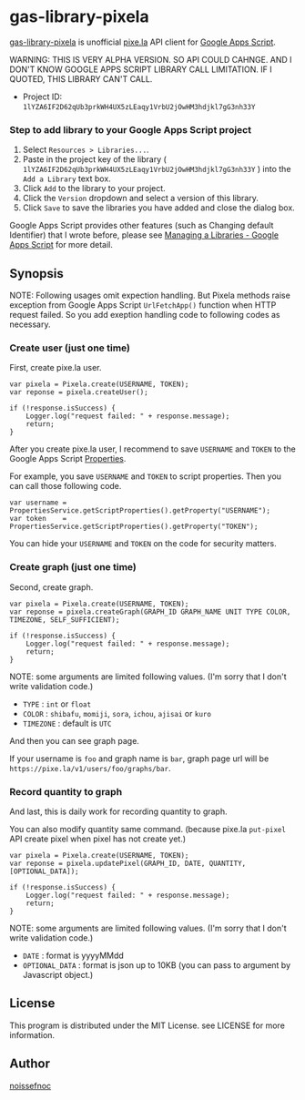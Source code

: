 # gas-library-pixela

[gas-library-pixela](https://github.com/noissefnoc/gas-library-pixela) is unofficial [pixe.la](https://pixe.la) API client for [Google Apps Script](https://developers.google.com/apps-script/).

WARNING: THIS IS VERY ALPHA VERSION. SO API COULD CAHNGE. AND I DON'T KNOW GOOGLE APPS SCRIPT LIBRARY CALL LIMITATION. IF I QUOTED, THIS LIBRARY CAN'T CALL.

* Project ID: `1lYZA6IF2D62qUb3prkWH4UX5zLEaqy1VrbU2jOwHM3hdjkl7gG3nh33Y`


### Step to add library to your Google Apps Script project

1. Select `Resources > Libraries...`.
2. Paste in the project key of the library ( `1lYZA6IF2D62qUb3prkWH4UX5zLEaqy1VrbU2jOwHM3hdjkl7gG3nh33Y` ) into the `Add a Library` text box.
3. Click `Add` to the library to your project.
4. Click the `Version` dropdown and select a version of this library.
5. Click `Save` to save the libraries you have added and close the dialog box.

Google Apps Script provides other features (such as Changing default Identifier) that I wrote before, please see [Managing a Libraries - Google Apps Script](https://developers.google.com/apps-script/guides/libraries#managing_libraries) for more detail.


## Synopsis

NOTE: Following usages omit expection handling. But Pixela methods raise exception from Google Apps Script `UrlFetchApp()` function when HTTP request failed. So you add exeption handling code to following codes as necessary. 

### Create user (just one time)

First, create pixe.la user.

```
var pixela = Pixela.create(USERNAME, TOKEN);
var reponse = pixela.createUser();

if (!response.isSuccess) {
    Logger.log("request failed: " + response.message);
    return;
}
```

After you create pixe.la user, I recommend to save `USERNAME` and `TOKEN` to the Google Apps Script [Properties](https://developers.google.com/apps-script/guides/properties).

For example, you save `USERNAME` and `TOKEN` to script properties. Then you can call those following code.

```
var username = PropertiesService.getScriptProperties().getProperty("USERNAME");
var token    = PropertiesService.getScriptProperties().getProperty("TOKEN");
```
You can hide your `USERNAME` and `TOKEN` on the code for security matters.

### Create graph (just one time)

Second, create graph.

```
var pixela = Pixela.create(USERNAME, TOKEN);
var reponse = pixela.createGraph(GRAPH_ID GRAPH_NAME UNIT TYPE COLOR, TIMEZONE, SELF_SUFFICIENT);

if (!response.isSuccess) {
    Logger.log("request failed: " + response.message);
    return;
}
```

NOTE: some arguments are limited following values. (I'm sorry that I don't write validation code.) 

* `TYPE` : `int` or `float`
* `COLOR` : `shibafu`, `momiji`, `sora`, `ichou`, `ajisai` or `kuro`
* `TIMEZONE` : default is `UTC`

And then you can see graph page.

If your username is `foo` and graph name is `bar`, graph page url will be `https://pixe.la/v1/users/foo/graphs/bar`.

### Record quantity to graph

And last, this is daily work for recording quantity to graph.

You can also modify quantity same command. (because pixe.la `put-pixel` API create pixel when pixel has not create yet.)

```
var pixela = Pixela.create(USERNAME, TOKEN);
var reponse = pixela.updatePixel(GRAPH_ID, DATE, QUANTITY, [OPTIONAL_DATA]);

if (!response.isSuccess) {
    Logger.log("request failed: " + response.message);
    return;
}
```

NOTE: some arguments are limited following values. (I'm sorry that I don't write validation code.)

* `DATE` : format is yyyyMMdd
* `OPTIONAL_DATA` : format is json up to 10KB (you can pass to argument by Javascript object.)


## License

This program is distributed under the MIT License. see LICENSE for more information.


## Author

[noissefnoc](noissefnoc@gmail.com)
